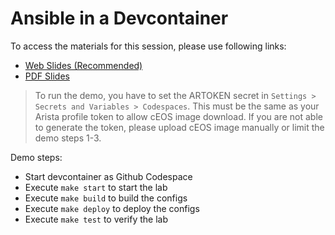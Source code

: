 # Ansible in a Devcontainer

To access the materials for this session, please use following links:

- [Web Slides (Recommended)](https://ankudinov.github.io/ansible-devcontainer/)
- [PDF Slides](https://github.com/ankudinov/ansible-devcontainer/blob/gh-pages/avd_extended_workshop.pdf)

> To run the demo, you have to set the ARTOKEN secret in `Settings > Secrets and Variables > Codespaces`. This must be the same as your Arista profile token to allow cEOS image download. If you are not able to generate the token, please upload cEOS image manually or limit the demo steps 1-3.

Demo steps:

- Start devcontainer as Github Codespace
- Execute `make start` to start the lab
- Execute `make build` to build the configs
- Execute `make deploy` to deploy the configs
- Execute `make test` to verify the lab
